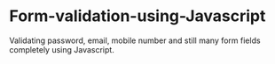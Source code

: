 # Form-validation-using-Javascript
Validating password, email, mobile number and still many form fields completely using Javascript.
